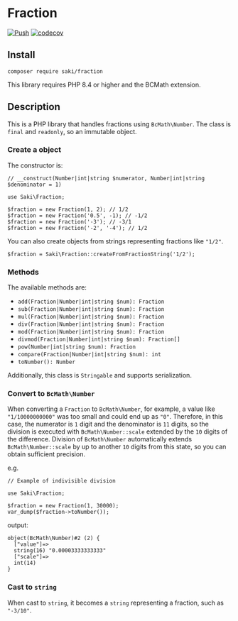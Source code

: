 # Fraction

[![Push](https://github.com/SakiTakamachi/php-fraction/actions/workflows/push.yml/badge.svg)](https://github.com/SakiTakamachi/php-fraction/actions/workflows/push.yml)
[![codecov](https://codecov.io/gh/SakiTakamachi/php-fraction/graph/badge.svg?token=4MIM2LRPRD)](https://codecov.io/gh/SakiTakamachi/php-fraction)

## Install

```
composer require saki/fraction
```

This library requires PHP 8.4 or higher and the BCMath extension.

## Description

This is a PHP library that handles fractions using `BcMath\Number`.
The class is `final` and `readonly`, so an immutable object.

### Create a object

The constructor is:

```
// __construct(Number|int|string $numerator, Number|int|string $denominator = 1)

use Saki\Fraction;

$fraction = new Fraction(1, 2); // 1/2
$fraction = new Fraction('0.5', -1); // -1/2
$fraction = new Fraction('-3'); // -3/1
$fraction = new Fraction('-2', '-4'); // 1/2
```

You can also create objects from strings representing fractions like `"1/2"`.

```
$fraction = Saki\Fraction::createFromFractionString('1/2');
```

### Methods

The available methods are:

- `add(Fraction|Number|int|string $num): Fraction`
- `sub(Fraction|Number|int|string $num): Fraction`
- `mul(Fraction|Number|int|string $num): Fraction`
- `div(Fraction|Number|int|string $num): Fraction`
- `mod(Fraction|Number|int|string $num): Fraction`
- `divmod(Fraction|Number|int|string $num): Fraction[]`
- `pow(Number|int|string $num): Fraction`
- `compare(Fraction|Number|int|string $num): int`
- `toNumber(): Number`

Additionally, this class is `Stringable` and supports serialization.

### Convert to `BcMath\Number`

When converting a `Fraction` to `BcMath\Number`, for example, a value like `"1/10000000000"` was too small and could end up as `"0"`.
Therefore, in this case, the numerator is `1` digit and the denominator is `11` digits, so the division is executed with `BcMath\Number::scale` extended by the `10` digits of the difference.
Division of `BcMath\Number` automatically extends `BcMath\Number::scale` by up to another `10` digits from this state, so you can obtain sufficient precision.

e.g.

```
// Example of indivisible division

use Saki\Fraction;

$fraction = new Fraction(1, 30000);
var_dump($fraction->toNumber());
```

output:

```
object(BcMath\Number)#2 (2) {
  ["value"]=>
  string(16) "0.00003333333333"
  ["scale"]=>
  int(14)
}
```

### Cast to `string`

When cast to `string`, it becomes a `string` representing a fraction, such as `"-3/10"`.
